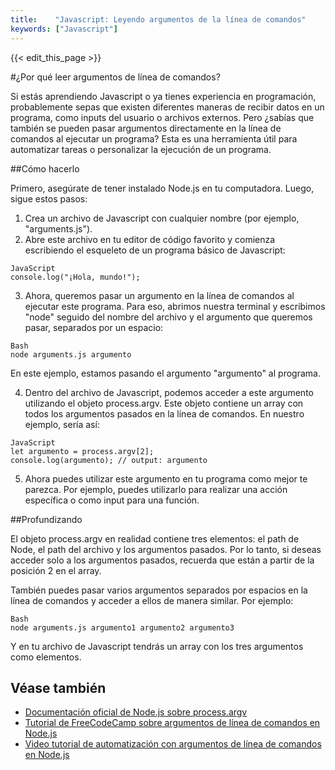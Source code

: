 ```yaml
---
title:    "Javascript: Leyendo argumentos de la línea de comandos"
keywords: ["Javascript"]
---
```


{{< edit_this_page >}}

#¿Por qué leer argumentos de línea de comandos?

Si estás aprendiendo Javascript o ya tienes experiencia en programación, probablemente sepas que existen diferentes maneras de recibir datos en un programa, como inputs del usuario o archivos externos. Pero ¿sabías que también se pueden pasar argumentos directamente en la línea de comandos al ejecutar un programa? Esta es una herramienta útil para automatizar tareas o personalizar la ejecución de un programa.

##Cómo hacerlo

Primero, asegúrate de tener instalado Node.js en tu computadora. Luego, sigue estos pasos:

1. Crea un archivo de Javascript con cualquier nombre (por ejemplo, "arguments.js").
2. Abre este archivo en tu editor de código favorito y comienza escribiendo el esqueleto de un programa básico de Javascript:
```
JavaScript
console.log("¡Hola, mundo!");
```
3. Ahora, queremos pasar un argumento en la línea de comandos al ejecutar este programa. Para eso, abrimos nuestra terminal y escribimos "node" seguido del nombre del archivo y el argumento que queremos pasar, separados por un espacio:
```
Bash
node arguments.js argumento
```
En este ejemplo, estamos pasando el argumento "argumento" al programa.

4. Dentro del archivo de Javascript, podemos acceder a este argumento utilizando el objeto process.argv. Este objeto contiene un array con todos los argumentos pasados en la línea de comandos. En nuestro ejemplo, sería así:
```
JavaScript
let argumento = process.argv[2];
console.log(argumento); // output: argumento
```
5. Ahora puedes utilizar este argumento en tu programa como mejor te parezca. Por ejemplo, puedes utilizarlo para realizar una acción específica o como input para una función.

##Profundizando

El objeto process.argv en realidad contiene tres elementos: el path de Node, el path del archivo y los argumentos pasados. Por lo tanto, si deseas acceder solo a los argumentos pasados, recuerda que están a partir de la posición 2 en el array.

También puedes pasar varios argumentos separados por espacios en la línea de comandos y acceder a ellos de manera similar. Por ejemplo:
```
Bash
node arguments.js argumento1 argumento2 argumento3
```
Y en tu archivo de Javascript tendrás un array con los tres argumentos como elementos.

## Véase también

- [Documentación oficial de Node.js sobre process.argv](https://nodejs.org/docs/latest-v12.x/api/process.html#process_process_argv)
- [Tutorial de FreeCodeCamp sobre argumentos de línea de comandos en Node.js](https://www.freecodecamp.org/news/how-to-read-command-line-arguments-in-nodejs/)
- [Video tutorial de automatización con argumentos de línea de comandos en Node.js](https://www.youtube.com/watch?v=fgTGADljAeg)
